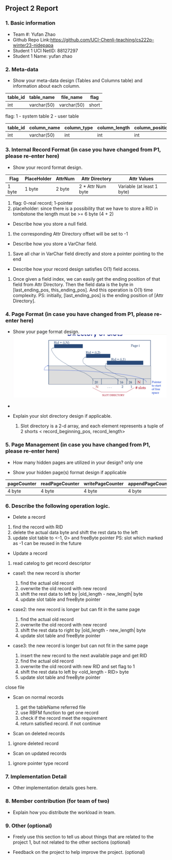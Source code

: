 ## Project 2 Report

### 1. Basic information

- Team #: Yufan Zhao
- Github Repo Link:https://github.com/UCI-Chenli-teaching/cs222p-winter23-nidepapa
- Student 1 UCI NetID: 88127297
- Student 1 Name: yufan zhao

### 2. Meta-data

- Show your meta-data design (Tables and Columns table) and information about each column.

| table_id | table_name  | file_name   | flag  |
|----------|-------------|-------------|-------|
| int      | varchar(50) | varchar(50) | short |

flag: 1 - system table 2 - user table

| table_id | column_name | column_type | column_length | column_position |
|----------|-------------|-------------|---------------|-----------------|
| int      | varchar(50) | int         | int           | int             |

### 3. Internal Record Format (in case you have changed from P1, please re-enter here)

- Show your record format design.


| Flag   | PlaceHolder | AttrNum | Attr Directory    | Attr Values                |
|--------|-------------|---------|-------------------|----------------------------|
| 1 byte | 1 byte      | 2 byte  | 2 * Attr Num byte | Variable (at least 1 byte) |

1. flag: 0-real record; 1-pointer
2. placeholder: since there is a possibility that we have to store a RID in tombstone
   the length must be >= 6 byte (4 + 2)


- Describe how you store a null field.
1. the corresponding Attr Directory offset will be set to -1

- Describe how you store a VarChar field.
1. Save all char in VarChar field directly and store a pointer pointing to the end

- Describe how your record design satisfies O(1) field access.
1. Once given a field index, we can easily get the ending position of that field from Attr Directory.
   Then the field data is the byte in [last_ending_pos, this_ending_pos]. And this operation is O(1) time
   complexity.
   PS: initially, [last_ending_pos] is the ending position of [Attr Directory].

### 4. Page Format (in case you have changed from P1, please re-enter here)

- Show your page format design.
  ![page_format.jpg](page_format.jpg)
-

- Explain your slot directory design if applicable.
    1. Slot directory is a 2-d array, and each element represents a tuple of 2 shorts < record_beginning_pos,
       record_length>

### 5. Page Management (in case you have changed from P1, please re-enter here)

- How many hidden pages are utilized in your design?
  only one

- Show your hidden page(s) format design if applicable

| pageCounter | readPageCounter | writePageCounter | appendPageCounter |
|-------------|-----------------|------------------|-------------------|
| 4 byte      | 4 byte          | 4 byte           | 4 byte            |

### 6. Describe the following operation logic.

- Delete a record
1. find the record with RID
2. delete the actual data byte and shift the rest data to the left
3. update slot table to <-1, 0> and freeByte pointer
   PS: slot which marked as -1 can be reused in the future

- Update a record
1. read catelog to get record descriptor
- case1: the new record is shorter
    1. find the actual old record
    2. overwrite the old record with new record
    3. shift the rest data to left by |old_length - new_length| byte
    4. update slot table and freeByte pointer

- case2: the new record is longer but can fit in the same page
    1. find the actual old record
    2. overwrite the old record with new record
    3. shift the rest data to right by |old_length - new_length| byte
    4. update slot table and freeByte pointer

- case3: the new record is longer but can not fit in the same page
    1. insert the new record to the next available page and get RID
    2. find the actual old record
    3. overwrite the old record with new RID and set flag to 1
    4. shift the rest data to left by <old_length - RID> byte
    5. update slot table and freeByte pointer

close file


- Scan on normal records
    1. get the tableName referred file
    2. use RBFM function to get one record
    3. check if the record meet the requirement
    4. return satisfied record. if not continue


- Scan on deleted records
1. ignore deleted record

- Scan on updated records
1. ignore pointer type record

### 7. Implementation Detail

- Other implementation details goes here.

### 8. Member contribution (for team of two)

- Explain how you distribute the workload in team.

### 9. Other (optional)

- Freely use this section to tell us about things that are related to the project 1, but not related to the other
  sections (optional)


- Feedback on the project to help improve the project. (optional)
